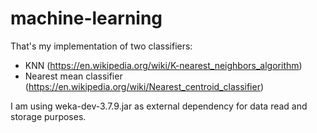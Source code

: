 # machine-learning

That's my implementation of two classifiers:
  - KNN (https://en.wikipedia.org/wiki/K-nearest_neighbors_algorithm)
  - Nearest mean classifier (https://en.wikipedia.org/wiki/Nearest_centroid_classifier)
  
I am using weka-dev-3.7.9.jar as external dependency for data read and storage purposes.
